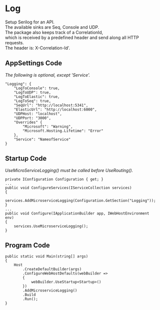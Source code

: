 # Log

Setup Serilog for an API.\
The available sinks are Seq, Console and UDP.\
The package also keeps track of a CorrelationId,\
which is received by a predefined header and send along all HTTP requests.\
The header is: X-Correlation-Id'.

## AppSettings Code
<i>The following is optional, except 'Service'.</i>
```
"Logging": {
    "LogToConsole": true,
    "LogToUDP": true,
    "LogToElastic": true,
    "LogToSeq": true,
    "SeqUrl": "http://localhost:5341",
    "ElasticUrl": "http://localhost:6000",
    "UDPHost: "localhost",
    "UDPPort: "3000",
    "Overrides" {
        "Microsoft": "Warning",
        "Microsoft.Hosting.Lifetime": "Error"
    },
    "Service": "NameofService"
}
```

## Startup Code
<i>UseMicroServiceLogging() must be called before UseRouting().</i>
```
private IConfiguration Configuration { get; }
...
public void ConfigureServices(IServiceCollection services)
{
    services.AddMicroserviceLogging(Configuration.GetSection("Logging"));
}
...
public void Configure(IApplicationBuilder app, IWebHostEnvironment env)
{
    services.UseMicroserviceLogging();
}
```

## Program Code
```
public static void Main(string[] args) 
{
    Host
        .CreateDefaultBuilder(args)
        .ConfigureWebHostDefaults(webBuilder => 
        {
            webBuilder.UseStartup<Startup>()
        })
        .AddMicroserviceLogging()
        .Build
        .Run();
}
```